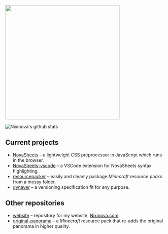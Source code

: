 <img src="https://nixinova.com/assets/images/logos/nixinova.png" width="360px">

![Nixinova's github stats](https://github-readme-stats.vercel.app/api?username=Nixinova)

## Current projects
* [NovaSheets](https://github.com/Nixinova/NovaSheets) – a lightweight CSS preprocessor in JavaScript which runs in the browser.
* [NovaSheets-vscode](https://github.com/Nixinova/NovaSheets-vscode) – a VSCode extension for NovaSheets syntax highlighting.
* [resourcepacker](https://github.com/Nixinova/resourcepacker) – easily and cleanly package *Minecraft* resource packs from a messy folder.
* [dynaver](https://github.com/Nixinova/dynaver) – a versioning specification fit for any purpose.

## Other repositories
* [website](https://github.com/Nixinova/website) – repository for my website, [Nixinova.com](https://Nixinova.com).
* [original-panorama](https://github.com/Nixinova/original-panorama) – a *Minecraft* resource pack that re-adds the original panorama in higher quality.

